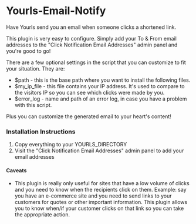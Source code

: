 # Yourls-Email-Notify
Have Yourls send you an email when someone clicks a shortened link.

This plugin is very easy to configure.  Simply add your To & From email addresses to the "Click Notification Email Addresses" admin panel and you're good to go!

There are a few optional settings in the script that you can customize to fit your situation.  They are:
* $path - this is the base path where you want to install the following files.
* $my_ip_file - this file contains your IP address.  It's used to compare to the visitors IP so you can see which clicks were made by you.
* $error_log - name and path of an error log, in case you have a problem with this script.

Plus you can customize the generated email to your heart's content!

### Installation Instructions

1. Copy everything to your YOURLS_DIRECTORY
2. Visit the "Click Notification Email Addresses" admin panel to add your email addresses

#### Caveats

* This plugin is really only useful for sites that have a low volume of clicks and you need to know when the recipients click on them.  Example: say you have an e-commerce site and you need to send links to your customers for quotes or other important information.  This plugin allows you to know when/if your customer clicks on that link so you can take the appropriate action.
